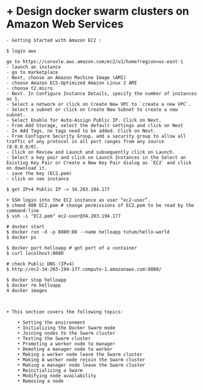 # + Design docker swarm clusters on Amazon Web Services

    - Getting Started with Amazon EC2 :

    $ login aws

    go to https://console.aws.amazon.com/ec2/v2/home?region=us-east-1
    - launch an instance
    - go to marketplace
    - Next, choose an Amazon Machine Image (AMI)
    - choose Amazon ECS-Optimized Amazon Linux 2 AMI
    - choose t2.micro
    - Next. In Configure Instance Details, specify the number of instances as 1.
    - Select a network or click on Create New VPC to `create a new VPC`.
    - Select a subnet or click on Create New Subnet to create a new subnet.
    - Select Enable for Auto-Assign Public IP. Click on Next.
    - From Add Storage, select the default settings and click on Next
    - In Add Tags, no tags need to be added. Click on Next.
    - From Configure Security Group, add a security group to allow all traffic of any protocol in all port ranges from any source (0.0.0.0/0).
    - Click on Review and Launch and subsequently click on Launch.
    - Select a key pair and click on Launch Instances in the Select an Existing Key Pair or Create a New Key Pair dialog as `EC2` and click on download it.
    - save the key (EC2.pem)
    - click on see instance

    $ get IPv4 Public IP -> 34.203.194.177

    + SSH login into the EC2 instance as user “ec2-user”.
    $ chmod 400 EC2.pem # change permissions of EC2.pem to be read by the command-line
    $ ssh -i "EC2.pem" ec2-user@34.203.194.177

    # docker start
    $ docker run -d -p 8080:80 --name helloapp tutum/hello-world
    $ docker ps

    $ docker port helloapp # get port of a container
    $ curl localhost:8080

    # check Public DNS (IPv4)
    $ http://ec2-34-203-194-177.compute-1.amazonaws.com:8080/

    $ docker stop helloapp
    $ docker rm helloapp
    4 docker images



    + This section covers the following topics:

        • Setting the environment
        • Initializing the Docker Swarm mode
        • Joining nodes to the Swarm cluster
        • Testing the Swarm cluster
        • Promoting a worker node to manager
        • Demoting a manager node to worker
        • Making a worker node leave the Swarm cluster
        • Making A worker node rejoin the Swarm cluster
        • Making a manager node leave the Swarm cluster
        • Reinitializing a Swarm
        • Modifying node availability
        • Removing a node


